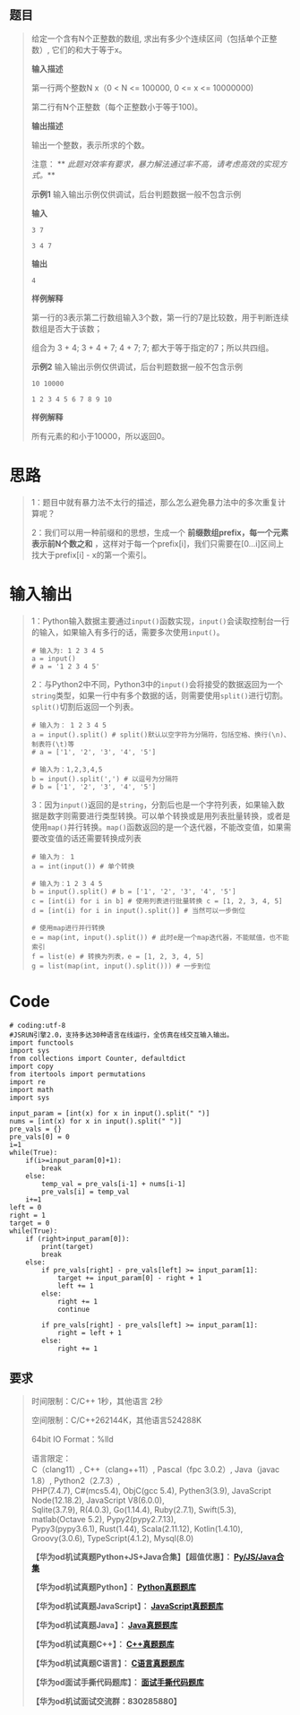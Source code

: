## 题目

> 给定一个含有N个正整数的数组, 求出有多少个连续区间（包括单个正整数）, 它们的和大于等于x。
>
> **输入描述**
>
> 第一行两个整数N x（0 < N <= 100000, 0 <= x <= 10000000)
>
> 第二行有N个正整数（每个正整数小于等于100)。
>
> **输出描述**
>
> 输出一个整数，表示所求的个数。
>
> 注意： ** _此题对效率有要求，暴力解法通过率不高，请考虑高效的实现方式。_**
>
> **示例1** 输入输出示例仅供调试，后台判题数据一般不包含示例
>
> **输入**
>
> `3 7`
>
> `3 4 7`
>
> **输出**
>
> `4`
>
> **样例解释**
>
> 第一行的3表示第二行数组输入3个数，第一行的7是比较数，用于判断连续数组是否大于该数；
>
> 组合为 3 + 4; 3 + 4 + 7; 4 + 7; 7; 都大于等于指定的7；所以共四组。
>
> **示例2** 输入输出示例仅供调试，后台判题数据一般不包含示例
>
> `10 10000`
>
> `1 2 3 4 5 6 7 8 9 10`
>
> **样例解释**
>
> 所有元素的和小于10000，所以返回0。

# 思路

> 1：题目中就有暴力法不太行的描述，那么怎么避免暴力法中的多次重复计算呢？
>
> 2：我们可以用一种前缀和的思想，生成一个 **前缀数组prefix，每一个元素表示前N个数之和**
> ，这样对于每一个prefix[i]，我们只需要在[0…i]区间上找大于prefix[i] - x的第一个索引。

# 输入输出

>
> 1：Python输入数据主要通过`input()`函数实现，`input()`会读取控制台一行的输入，如果输入有多行的话，需要多次使用`input()`。
>  
>  
>     # 输入为: 1 2 3 4 5
>     a = input()
>     # a = '1 2 3 4 5'
>
>
> 2：与Python2中不同，Python3中的`input()`会将接受的数据返回为一个`string`类型，如果一行中有多个数据的话，则需要使用`split()`进行切割。`split()`切割后返回一个列表。
>  
>  
>     # 输入为： 1 2 3 4 5
>     a = input().split() # split()默认以空字符为分隔符，包括空格、换行(\n)、制表符(\t)等
>     # a = ['1', '2', '3', '4', '5']
>  
>     # 输入为：1,2,3,4,5
>     b = input().split(',') # 以逗号为分隔符
>     # b = ['1', '2', '3', '4', '5']
>
>
> 3：因为`input()`返回的是`string`，分割后也是一个字符列表，如果输入数据是数字则需要进行类型转换。可以单个转换或是用列表批量转换，或者是使用`map()`并行转换。`map()`函数返回的是一个迭代器，不能改变值，如果需要改变值的话还需要转换成列表
>  
>  
>     # 输入为： 1
>     a = int(input()) # 单个转换
>  
>     # 输入为：1 2 3 4 5
>     b = input().split() # b = ['1', '2', '3', '4', '5']
>     c = [int(i) for i in b] # 使用列表进行批量转换 c = [1, 2, 3, 4, 5]
>     d = [int(i) for i in input().split()] # 当然可以一步倒位
>  
>     # 使用map进行并行转换
>     e = map(int, input().split()) # 此时e是一个map迭代器，不能赋值，也不能索引
>     f = list(e) # 转换为列表，e = [1, 2, 3, 4, 5]
>     g = list(map(int, input().split())) # 一步到位

# Code

    
    
    # coding:utf-8
    #JSRUN引擎2.0，支持多达30种语言在线运行，全仿真在线交互输入输出。 
    import functools
    import sys
    from collections import Counter, defaultdict
    import copy
    from itertools import permutations
    import re
    import math
    import sys
    
    input_param = [int(x) for x in input().split(" ")]
    nums = [int(x) for x in input().split(" ")]
    pre_vals = {}
    pre_vals[0] = 0 
    i=1
    while(True):
        if(i>=input_param[0]+1):
            break
        else:
            temp_val = pre_vals[i-1] + nums[i-1]
            pre_vals[i] = temp_val
        i+=1
    left = 0
    right = 1
    target = 0
    while(True):
        if (right>input_param[0]):
            print(target)
            break
        else:
            if pre_vals[right] - pre_vals[left] >= input_param[1]:
                target += input_param[0] - right + 1
                left += 1
            else:
                right += 1
                continue
            
            if pre_vals[right] - pre_vals[left] >= input_param[1]:
                right = left + 1
            else:
                right += 1
    

## 要求

> 时间限制：C/C++ 1秒，其他语言 2秒
>
> 空间限制：C/C++262144K，其他语言524288K
>
> 64bit IO Format：%lld
>
> 语言限定：  
>  C（clang11）, C++（clang++11）, Pascal（fpc 3.0.2）, Java（javac 1.8）,
> Python2（2.7.3）,  
>  PHP(7.4.7), C#(mcs5.4), ObjC(gcc 5.4), Pythen3(3.9), JavaScript
> Node(12.18.2), JavaScript V8(6.0.0),  
>  Sqlite(3.7.9), R(4.0.3), Go(1.14.4), Ruby(2.7.1), Swift(5.3), matlab(Octave
> 5.2), Pypy2(pypy2.7.13),  
>  Pypy3(pypy3.6.1), Rust(1.44), Scala(2.11.12), Kotlin(1.4.10),
> Groovy(3.0.6), TypeScript(4.1.2), Mysql(8.0)
>
> **【华为od机试真题Python+JS+Java合集】【超值优惠】：
> **[Py/JS/Java合集](https://blog.csdn.net/misayaaaaa/category_12258991.html
> "Py/JS/Java合集")****
>
> **【华为od机试真题Python】：
> **[Python真题题库](https://blog.csdn.net/misayaaaaa/category_12111005.html
> "Python真题题库")****
>
> **【华为od机试真题JavaScript】：
> **[JavaScript真题题库](https://blog.csdn.net/misayaaaaa/category_12199270.html
> "JavaScript真题题库")****
>
> **【华为od机试真题Java】：
> **[Java真题题库](https://blog.csdn.net/misayaaaaa/category_12111006.html
> "Java真题题库")****
>
> **【华为od机试真题C++】：
> **[C++真题题库](https://blog.csdn.net/misayaaaaa/category_12036814.html
> "C++真题题库")****
>
> **【华为od机试真题C语言】：
> **[C语言真题题库](https://blog.csdn.net/misayaaaaa/category_12217917.html
> "C语言真题题库")****
>
> **【华为od面试手撕代码题库】：
> **[面试手撕代码题库](https://renjie.blog.csdn.net/article/details/130419388
> "面试手撕代码题库")****
>
> **【华为od机试面试交流群：830285880】**

